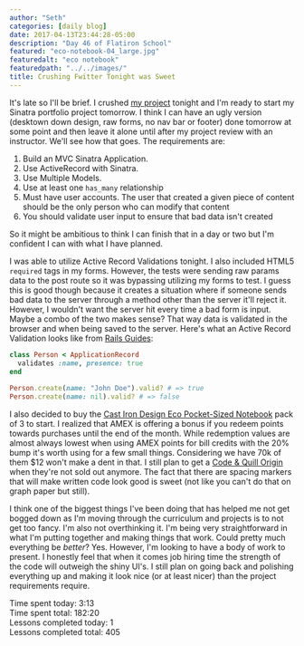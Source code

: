 ```yaml
---
author: "Seth"
categories: [daily blog]
date: 2017-04-13T23:44:28-05:00
description: "Day 46 of Flatiron School"
featured: "eco-notebook-04_large.jpg"
featuredalt: "eco notebook"
featuredpath: "../../images/"
title: Crushing Fwitter Tonight was Sweet
---
```


It's late so I'll be brief. I crushed [my project][1] tonight and I'm ready to start my Sinatra portfolio project tomorrow. I think I can have an ugly version (desktown down design, raw forms, no nav bar or footer) done tomorrow at some point and then leave it alone until after my project review with an instructor. We'll see how that goes. The requirements are:

1. Build an MVC Sinatra Application.
2. Use ActiveRecord with Sinatra.
3. Use Multiple Models.
4. Use at least one `has_many` relationship
5. Must have user accounts. The user that created a given piece of content should be the only person who can modify that content
6. You should validate user input to ensure that bad data isn't created

So it might be ambitious to think I can finish that in a day or two but I'm confident I can with what I have planned.

I was able to utilize Active Record Validations tonight. I also included HTML5 `required` tags in my forms. However, the tests were sending raw params data to the post route so it was bypassing utilizing my forms to test. I guess this is good though because it creates a situation where if someone sends bad data to the server through a method other than the server it'll reject it. However, I wouldn't want the server hit every time a bad form is input. Maybe a combo of the two makes sense? That way data is validated in the browser and when being saved to the server. Here's what an Active Record Validation looks like from [Rails Guides][2]:

```ruby
class Person < ApplicationRecord
  validates :name, presence: true
end
 
Person.create(name: "John Doe").valid? # => true
Person.create(name: nil).valid? # => false
```

I also decided to buy the [Cast Iron Design Eco Pocket-Sized Notebook][3] pack of 3 to start. I realized that AMEX is offering a bonus if you redeem points towards purchases until the end of the month. While redemption values are almost always lowest when using AMEX points for bill credits with the 20% bump it's worth using for a few small things. Considering we have 70k of them $12 won't make a dent in that. I still plan to get a [Code & Quill Origin][4] when they're not sold out anymore. The fact that there are spacing markers that will make written code look good is sweet (not like you can't do that on graph paper but still).

I think one of the biggest things I've been doing that has helped me not get bogged down as I'm moving through the curriculum and projects is to not get too fancy. I'm also not overthinking it. I'm being very straightforward in what I'm putting together and making things that work. Could pretty much everything be _better_? Yes. However, I'm looking to have a body of work to present. I honestly feel that when it comes job hiring time the strength of the code will outweigh the shiny UI's. I still plan on going back and polishing everything up and making it look nice (or at least nicer) than the project requirements require.

Time spent today: 3:13  
Time spent total: 182:20  
Lessons completed today: 1  
Lessons completed total: 405

  [1]:https://github.com/itzsaga/sinatra-fwitter-group-project-v-000
  [2]:http://guides.rubyonrails.org/active_record_validations.html
  [3]:http://castirondesign.com/work/eco-pocket-sized-notebook
  [4]:https://www.codeandquill.com/collections/notebooks/products/origin
